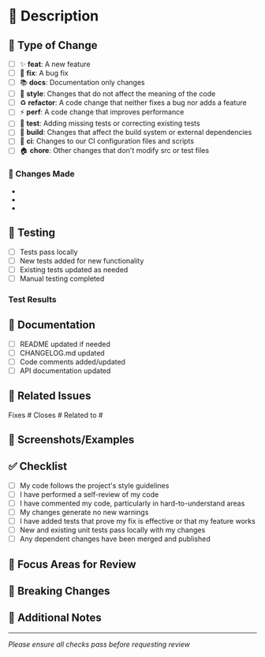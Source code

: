 # 🚀 Description

<!-- Provide a clear and concise description of what this PR does -->

## 🔄 Type of Change

- [ ] ✨ **feat**: A new feature
- [ ] 🐛 **fix**: A bug fix
- [ ] 📚 **docs**: Documentation only changes
- [ ] 🎨 **style**: Changes that do not affect the meaning of the code
- [ ] ♻️ **refactor**: A code change that neither fixes a bug nor adds a feature
- [ ] ⚡ **perf**: A code change that improves performance
- [ ] 🧪 **test**: Adding missing tests or correcting existing tests
- [ ] 🔧 **build**: Changes that affect the build system or external dependencies
- [ ] 🔄 **ci**: Changes to our CI configuration files and scripts
- [ ] 🏠 **chore**: Other changes that don't modify src or test files

### 📝 Changes Made

<!-- List the specific changes made in this PR -->

- 
- 
- 

## 🧪 Testing

- [ ] Tests pass locally
- [ ] New tests added for new functionality
- [ ] Existing tests updated as needed
- [ ] Manual testing completed

### Test Results
<!-- Describe any manual testing performed -->

## 📖 Documentation

- [ ] README updated if needed
- [ ] CHANGELOG.md updated
- [ ] Code comments added/updated
- [ ] API documentation updated

## 🔗 Related Issues

<!-- Link any related issues using #issue-number -->
Fixes #
Closes #
Related to #

## 📸 Screenshots/Examples

<!-- If applicable, add screenshots or code examples -->

## ✅ Checklist

- [ ] My code follows the project's style guidelines
- [ ] I have performed a self-review of my code
- [ ] I have commented my code, particularly in hard-to-understand areas
- [ ] My changes generate no new warnings
- [ ] I have added tests that prove my fix is effective or that my feature works
- [ ] New and existing unit tests pass locally with my changes
- [ ] Any dependent changes have been merged and published

## 🎯 Focus Areas for Review

<!-- Highlight specific areas where you'd like focused review -->

## 🚨 Breaking Changes

<!-- If this PR introduces breaking changes, describe them here -->

## 📝 Additional Notes

<!-- Any additional information that reviewers should know -->

---
*Please ensure all checks pass before requesting review*
